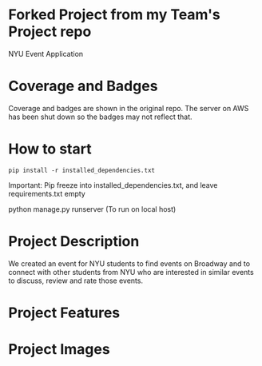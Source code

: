 # Forked Project from my Team's Project repo

NYU Event Application

# Coverage and Badges
Coverage and badges are shown in the original repo. The server on AWS has been shut down so the badges may not reflect that.


# How to start

`pip install -r installed_dependencies.txt`

Important: Pip freeze into installed_dependencies.txt, and leave requirements.txt empty

python manage.py runserver (To run on local host)

# Project Description
We created an event for NYU students to find events on Broadway and to connect with other students from NYU who are interested in similar events to discuss, review and rate those events.

# Project Features


# Project Images


